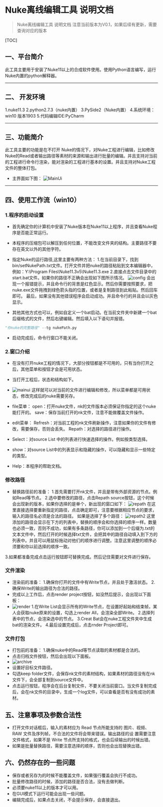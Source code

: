 # Nuke离线编辑工具 说明文档

> Nuke离线编辑工具 说明文档 
> 注意当前版本为V0.1，如果后续有更新，需要查询对应的版本

[TOC]

## 一、平台简介

此工具主要用于安装了Nuke11以上的合成软件使用。使用Python语言编写，运行Nuke内置的python解释器。

-----

## 二、 开发环境

1.nuke11.3
2.python2.7.3（nuke内置）
3.PySide2（Nuke内置）
4.系统环境：win10 版本1903
5.代码编辑IDE:PyCharm

--------

## 三、功能简介

此工具主要的功能是在不打开 Nuke的情况下，对Nuke工程进行编辑，比如修改Nuke的Read或者输出路径等素材的来源和输出进行批量的编辑。并且支持对当前的工程进行命令行渲染，能对渲染的工程进行基本的设置。并且支持对Nuke工程文件的整体打包。
* 主界面如下图：
![MainUi](help/ui.png)

--------

## 四、使用工作流（win10）
### 1.程序的启动设置
* 首先确定你的计算机中安装了Nuke版本在Nuke11以上程序，并且查看Nuke程序是否能正常运行。
* 本程序的压缩包可以解压到任何位置，不能改变文件夹的结构。主要路径不要存在英文以外的其他字符。
* 指定Nuke的运行路径,这里主要有两种方法：
	1.在当前目录下，找到bin/setNukePath.txt文件。打开文件并把nuke的路径粘贴到文本编辑器中，例如：Y:\Program Files\Nuke11.3v5\Nuke11.3.exe
	2.直接点击文件目录中的start.bat文件。如果你的路径不正确会出现如下图所示情况。
	![config](help/ui2.png)
	会出现一个报错提示，并且命令行的背景是红色显示。然后你需要按照要求，把nuke.exe文件拖拽到绿色箭头指的位置，或者是复制路径到此粘贴。然后回车即可。
	最后，如果没有其他错误程序会启动成功。并且命令行的并且会以灰色显示。

* 其他其他方式也可以，例如自定义一个bat启动。在当前文件夹中新建一个bat后缀格式的文件，然后右键编辑。然后填入以下语句并报错。

```python
"你nuke的完整路径" --tg nukePath.py
```
* 启动完成后，命令行窗口不能关闭。

### 2.窗口介绍
* 在没有打开nuke工程的情况下，大部分按钮都是不可用的，只有当你打开之后，其他菜单和按钮才会是可用状态。
* 当打开工程后，状态和结构如下。
* ![mainui](help/mainui1.jpg)
这样就可以对当前的文件进行编辑和修改，所以菜单都是可用状态，修改完成后的nuke需要另存。

* file菜单：
	open：打开nuke文件，nk的文件版本必须保证你指定的这个nuke能打开的。
	save：保存当前打开的nk文件，注意不能做覆盖文件操作。
* edit菜单：
	Refresh：对当前工程的nk文件刷新操作，注意如果你的文件有修改，需要保存，否则会丢失。
	Repath：对选择的路径进行操作。
* Select：对source List 中的列表进行快速选择的操作。例如按类型选择。
* show：对source List中的列表显示和隐藏的操作，可以隐藏和显示一些特定的类型。
* Help：本程序的帮助文档。

### 修改路径
* 替换路径前的准备：
1.首先需要打开nk文件，并且是带有外部资源的节点。例如Read等节点。
2.选中要修改的路径，点击Repath source按钮，这个时候会出现新的版本，如果你选择的是单个，新出现的窗口如下：
	 ![repath](help/repathui4.png)
	 在这里直接选择要重新指定的路径，点击确定即可，注意要根据相应节点的要求，输入的路径名必须是合法的路径。
	 如果是选择了多个路径：
	 ![repath2](help/repathui3.png)
	 这里添加的路径会显示在下方的列表中，替换的顺序会和你选择的顺序一样。数量也必须一致，否则不成功，如果有多条路径，你可以添加到一个后缀为.txt的文本文件中，然后打开的时候选择txt文件，会把其中的路径自动填入到下方的列表中。并且可以用鼠标拖动对他们的顺序进行调整。注意这里调整的顺序必须要和你以前选择的顺序一致。

3.如果都准备完成点击运行按钮即可替换完成。然后记住需要对文件进行保存。

### 文件渲染
* 渲染前的准备：
1.确保你打开的文件中有Write节点，并且处于激活状态。
2.确保Write的输出路径为合法的路径。
* 完成以上工作后，点击render project按钮，如没然后提示，会出现以下面板：
*  ![render](help/renderui4.png)
1.在Write List会显示所有的Write节点，在设置好起始和结束帧，某人会获取nuke原来的设置，勾选上render All，会渲染全部Write。
2.选择列表中的节点，会渲染选中的节点。
3.Creat Bat会在nuke工程文件夹中生成bat的渲染文件。
4.最后设置完成后，点击rnder Project即可。

### 文件打包
* 打包前的准备：
1.确保nuke中的Read等节点读取的素材都是合法的。
* 点击归档文件按钮，然后会出现以下面板。
* ![archive](help/ui3.png)
* 设置好目标文件路径。
* 勾选keep folder文件，会保存nk文件的素材结构，如果素材的路径没有在nk文件下，会全部复制到source文件中。
* 点击运行按钮，程序会在后台复制文件，不要关闭当前窗口。当文件复制完成后，会在nk文件的目录中，生成一个log文件，可以查看是否有没有成功的素材。

## 五、注意事项及参数合法性

* 打开文件对话框后，输入的素材应为 Read 节点所能支持的
图片、视频、RAW 文件及序列帧，不合法的文件将会带来错误。输出路径的设
置需要注意文件格式，如果不是 Write 节点所支持的格式，也会后续输出的时候出错。 
* 如果是批量替换路径，需要注意选择的顺序，否则也会出现替换出错。

## 六、仍然存在的一些问题

* 保存或者另存为的时候不能覆盖文件，如果强行覆盖会执行不成功。
* 批量修改路径的时候，添加的路径是否合法，没有去做判断。
* 必须要nuke11以上的版本才可以用。
* 在GUI模式下运行可能会出现一些问题。
* 编辑完成后，如果点击关闭，不会提示保存，会直接退出。